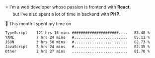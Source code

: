 ⭐ I'm a web developer whose passion is frontend with <b>React</b>,<br/>
&nbsp; &nbsp; &nbsp; but I've also spent a lot of time in backend with <b>PHP</b>.

📅 This month I spent my time on

<!--START_SECTION:waka-->

```txt
TypeScript    121 hrs 16 mins #####################....   83.48 %
YAML          7 hrs 24 mins   #........................   05.11 %
JSON          3 hrs 58 mins   #........................   02.73 %
JavaScript    3 hrs 24 mins   #........................   02.35 %
Other         2 hrs 27 mins   .........................   01.70 %
```

<!--END_SECTION:waka-->
